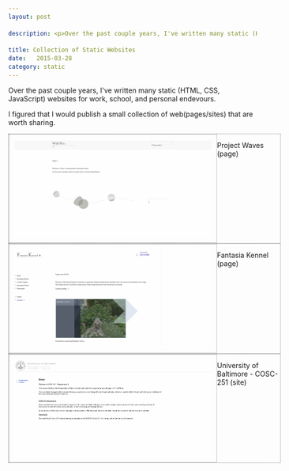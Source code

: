 ```yaml
---
layout: post

description: <p>Over the past couple years, I've written many static (HTML, CSS, JavaScript) websites for work, school, and personal endevours. I figured I'd post a small collection that are worth sharing.</p>

title: Collection of Static Websites
date:   2015-03-28
category: static
---
```


Over the past couple years, I've written many static (HTML, CSS, JavaScript) websites for work, school, and personal endevours.

I figured that I would publish a small collection of web(pages/sites) that are worth sharing. <br>

<style type="text/css">
	.web-block {
		float: left;
		width: 550px;
		border: thin dotted grey;
	}

	.block-img {
		float: left;
		width: 400px;
		height: auto;
		opacity: .9;
		border: thin dotted grey;
		padding: 10px;
		clear: both;
	}
	.block-img:hover {
		opacity: 1;
	}
</style>

<div class="web-block">
	<img src="/img/posts/static/pw.png" class="block-img">
	<p>Project Waves (page)</p>
</div>

<div class="web-block">
	<img src="/img/posts/static/fantasia.png" class="block-img">
	<p>Fantasia Kennel (page)</p>
</div>

<div class="web-block">
	<img src="/img/posts/static/cosc-251.png" class="block-img">
	<p>University of Baltimore - COSC-251 (site)</p>
</div>
